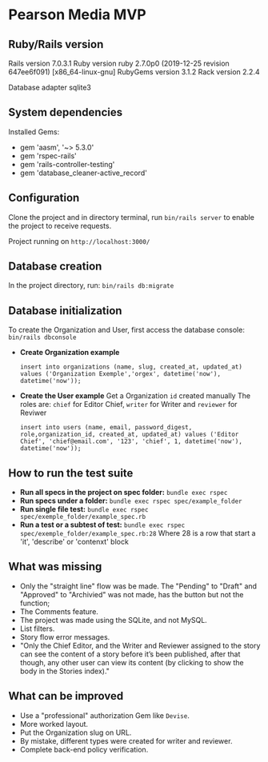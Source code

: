 # Pearson Media MVP

## Ruby/Rails version

Rails version             7.0.3.1
Ruby version              ruby 2.7.0p0 (2019-12-25 revision 647ee6f091) [x86_64-linux-gnu]
RubyGems version          3.1.2
Rack version              2.2.4

Database adapter          sqlite3

## System dependencies

Installed Gems:

- gem 'aasm', '~> 5.3.0'
- gem 'rspec-rails'
- gem 'rails-controller-testing'
- gem 'database_cleaner-active_record'

## Configuration

Clone the project and in directory terminal, run `bin/rails server` to enable the project to receive requests.

Project running on `http://localhost:3000/`

## Database creation

In the project directory, run: `bin/rails db:migrate`

## Database initialization

To create the Organization and User, first access the database console: `bin/rails dbconsole`

- **Create Organization example**

  `insert into organizations (name, slug, created_at, updated_at) values ('Organization Exemple','orgex', datetime('now'), datetime('now'));`
- **Create the User example**
  Get a Organization `id`  created manually
  The roles are: `chief` for Editor Chief, `writer` for Writer and `reviewer` for Reviwer

  `insert into users (name, email, password_digest, role,organization_id, created_at, updated_at) values ('Editor Chief', 'chief@email.com', '123', 'chief', 1, datetime('now'), datetime('now'));`

## How to run the test suite

- **Run all specs in the project on spec folder:** `bundle exec rspec`
- **Run specs under a folder:** `bundle exec rspec spec/example_folder`
- **Run single file test:** `bundle exec rspec spec/exemple_folder/example_spec.rb`
- **Run a test or a subtest of test:** `bundle exec rspec spec/exemple_folder/example_spec.rb:28`
  Where 28 is a row that start a 'it', 'describe' or 'contenxt' block

## What was missing

- Only the "straight line" flow was be made. The "Pending" to "Draft" and "Approved" to "Archivied" was not made, has the button but not the function;
- The Comments feature.
- The project was made using the SQLite, and not MySQL.
- List filters.
- Story flow error messages.
- "Only the Chief Editor, and the Writer and Reviewer assigned to the story can see the
  content of a story before it’s been published, after that though, any other user can
  view its content (by clicking to show the body in the Stories index)."

## What can be improved

- Use a "professional" authorization Gem like `Devise`.
- More worked layout.
- Put the Organization slug on URL.
- By mistake, different types were created for writer and reviewer.
- Complete back-end policy verification.
